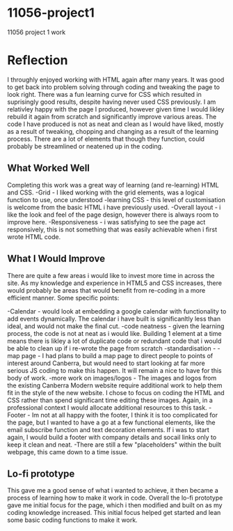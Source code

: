 # 11056-project1
11056 project 1 work
# Reflection

I throughly enjoyed working with HTML again after many years. It was good to get back into problem solving through coding and tweaking the page to look right. There was a fun learning curve for CSS which resulted in suprisingly good results, despite having never used CSS previously.
I am relativley happy with the page I produced, however given time I would likley rebuild it again from scratch and significantly improve various areas. The code I have produced is not as neat and clean as I would have liked, mostly as a result of tweaking, chopping and changing as a result of the learning process. There are a lot of elements that though they function, could probably be streamlined or neatened up in the coding.

## What Worked Well
Completing this work was a great way of learning (and re-learning) HTML and CSS. 
-Grid - I liked working with the grid elements, was a logical function to use, once understood
-learning CSS - this level of customisation is welcome from the basic HTML i have previously used.
-Overall layout - i like the look and feel of the page design, however there is always room to improve here.
-Responsiveness - i was satisfying to see the page act responsively, this is not something that was easily achievable when i first wrote HTML code.

## What I Would Improve
There are quite a few areas i would like to invest more time in across the site. As my knowledge and experience in HTML5 and CSS increases, there would probably be areas that would benefit from re-coding in a more efficient manner. Some specific points: 
 
-Calendar - would look at embedding a google calendar with functionality to add events dynamically. The calendar i have built is significanltly less than ideal, and would not make the final cut.
-code neatness - given the learning process, the code is not at neat as i would like. Building 1 element at a time means there is likley a lot of duplicate code or redundant code that i would be able to clean up if i re-wrote the page from scratch
-standardisation - 
-map page - I had plans to build a map page to direct people to points of interest around Canberra, but would need to start looking at far more serious JS coding to make this happen. It will remain a nice to have for this body of work.
-more work on images/logos - The images and logos from the existing Canberra Modern website require additional work to help them fit in the style of the new website. I chose to focus on coding the HTML and CSS rather than spend significant time editing these images. Again, in a professional context I would allocate additional resources to this task.
-Footer - Im not at all happy with the footer, I think it is too complicated for the page, but I wanted to have a go at a few functional elements, like the email subscribe function and text decoration elements. If i was to start again, I would build a footer with company details and socail links only to keep it clean and neat.
-There are still a few "placeholders" within the built webpage, this came down to a time issue.

## Lo-fi prototype
This gave me a good sense of what i wanted to achieve, it then became a process of learning how to make it work in code.
Overall the lo-fi prototype gave me initial focus for the page, which i then modified and built on as my coding knowledge increased. This initial focus helped get started and lean some basic coding functions to make it work.
